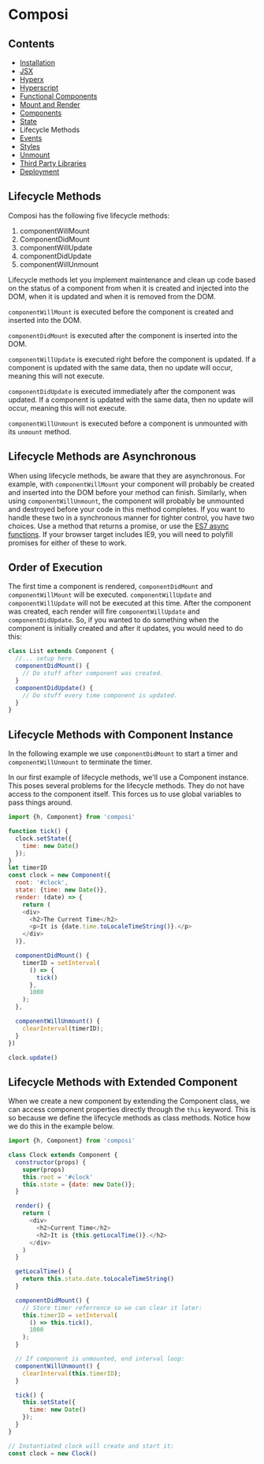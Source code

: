 Composi
=======

Contents
--------
- [Installation](../README.md)
- [JSX](./jsx.md)
- [Hyperx](./hyperx.md)
- [Hyperscript](./hyperscript.md)
- [Functional Components](./functional-components.md)
- [Mount and Render](./render.md)
- [Components](./components.md)
- [State](./state.md)
- Lifecycle Methods
- [Events](./events.md)
- [Styles](./styles.md)
- [Unmount](./unmount.md)
- [Third Party Libraries](./third-party.md)
- [Deployment](./deployment.md)

Lifecycle Methods
-----------------

Composi has the following five lifecycle methods:

1. componentWillMount
2. ComponentDidMount
3. componentWillUpdate
4. componentDidUpdate
5. componentWillUnmount

Lifecycle methods let you implement maintenance and clean up code based on the status of a component from when it is created and injected into the DOM, when it is updated and when it is removed from the DOM.

`componentWillMount` is executed before the component is created and inserted into the DOM.

`componentDidMount` is executed after the component is inserted into the DOM.

`componentWillUpdate` is executed right before the component is updated. If a component is updated with the same data, then no update will occur, meaning this will not execute.

`componentDidUpdate` is executed immediately after the component was updated. If a component is updated with the same data, then no update will occur, meaning this will not execute.

`componentWillUnmount` is executed before a component is unmounted with its `unmount` method.

Lifecycle Methods are Asynchronous
----------------------------------
When using lifecycle methods, be aware that they are asynchronous. For example, with `componentWillMount` your component will probably be created and inserted into the DOM before your method can finish. Similarly, when using `componentWillUnmount`, the component will probably be unmounted and destroyed before your code in this method completes. If you want to handle these two in a synchronous manner for tighter control, you have two choices. Use a method that returns a promise, or use the [ES7 async functions](https://developer.mozilla.org/en-US/docs/Web/JavaScript/Reference/Operators/async_function). If your browser target includes IE9, you will need to polyfill promises for either of these to work.

Order of Execution
------------------
The first time a component is rendered, `componentDidMount` and `componentWillMount` will be executed. `componentWillUpdate` and `componentWillUpdate` will not be executed at this time. After the component was created, each render will fire `componentWillUpdate` and `componentDidUpdate`. So, if you wanted to do something when the component is initially created and after it updates, you would need to do this:

```javascript
class List extends Component {
  //... setup here.
  componentDidMount() {
    // Do stuff after component was created.
  }
  componentDidUpdate() {
    // Do stuff every time component is updated.
  }
}
```

Lifecycle Methods with Component Instance
-----------------------------------------

In the following example we use `componentDidMount` to start a timer and `componentWillUnmount` to terminate the timer.

In our first example of lifecycle methods, we'll use a Component instance. This poses several problems for the lifecycle methods. They do not have access to the component itself. This forces us to use global variables to pass things around.

```javascript
import {h, Component} from 'composi'

function tick() {
  clock.setState({
    time: new Date()
  });
}
let timerID
const clock = new Component({
  root: '#clock',
  state: {time: new Date()},
  render: (date) => {
    return (
    <div>
      <h2>The Current Time</h2>
      <p>It is {date.time.toLocaleTimeString()}.</p>
    </div>
  )},

  componentDidMount() {
    timerID = setInterval(
      () => {
        tick()
      },
      1000
    );
  },

  componentWillUnmount() {
    clearInterval(timerID);
  }
})

clock.update()
```

Lifecycle Methods with Extended Component
-----------------------------------------

When we create a new component by extending the Component class, we can access component properties directly through the `this` keyword. This is so because we define the lifecycle methods as class methods. Notice how we do this in the example below.

```javascript
import {h, Component} from 'composi'

class Clock extends Component {
  constructor(props) {
    super(props)
    this.root = '#clock'
    this.state = {date: new Date()};
  }

  render() {
    return (
      <div>
        <h2>Current Time</h2>
        <h2>It is {this.getLocalTime()}.</h2>
      </div>
    )
  }

  getLocalTime() {
    return this.state.date.toLocaleTimeString()
  }

  componentDidMount() {
    // Store timer referrence so we can clear it later:
    this.timerID = setInterval(
      () => this.tick(),
      1000
    );
  }

  // If component is unmounted, end interval loop:
  componentWillUnmount() {
    clearInterval(this.timerID);
  }

  tick() {
    this.setState({
      time: new Date()
    });
  }
}

// Instantiated clock will create and start it:
const clock = new Clock()
```
